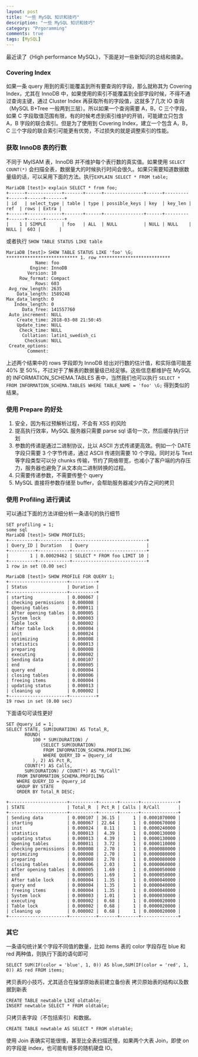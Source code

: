 ```yaml
---
layout: post
title: "一些 MySQL 知识和技巧"
description: "一些 MySQL 知识和技巧"
category: "Prgoramming"
comments: true
tags: [MySQL]
---
```


最近读了《High performance MySQL》，下面是对一些新知识的总结和摘录。

### Covering Index
如果一条 query 用到的索引能覆盖到所有要查询的字段，那么就称其为 Covering Index，尤其在 InnoDB 中，如果使用的索引不能覆盖到全部字段时候，不得不通过查询主键，通过 Cluster Index 再获取所有的字段值，这就多了几次 IO 查询（MySQL B+Tree  一般两到三层）。所以如果一个查询需要 A，B，C 三个字段，如果 C 字段取值范围有限，有的时候考虑到索引维护的开销，可能建立只包含 A，B 字段的联合索引。但是为了使用到 Covering Index，建立一个包含 A，B，C 三个字段的联合索引可能更有优势，不过损失的就是调整索引的性能。

### 获取 InnoDB 表的行数
不同于 MyISAM 表，InnoDB 并不维护每个表行数的真实值。如果使用 `SELECT COUNT(*)` 会扫描全表，数据量大的时候执行时间会很久。如果只需要知道数据数量级的话，可以采用下面的方法。执行`EXPLAIN SELECT * FROM table;` 

```
MariaDB [test]> explain SELECT * from foo;
+------+-------------+-------+------+---------------+------+---------+------+------+-------+
| id   | select_type | table | type | possible_keys | key  | key_len | ref  | rows | Extra |
+------+-------------+-------+------+---------------+------+---------+------+------+-------+
|    1 | SIMPLE      | foo   | ALL  | NULL          | NULL | NULL    | NULL |  603 |       |
```
或者执行 `SHOW TABLE STATUS LIKE table`

```
MariaDB [test]> SHOW TABLE STATUS LIKE 'foo' \G;
*************************** 1. row ***************************
           Name: foo
         Engine: InnoDB
        Version: 10
     Row_format: Compact
           Rows: 603
 Avg_row_length: 2635
    Data_length: 1589248
Max_data_length: 0
   Index_length: 0
      Data_free: 141557760
 Auto_increment: NULL
    Create_time: 2018-03-08 21:50:45
    Update_time: NULL
     Check_time: NULL
      Collation: latin1_swedish_ci
       Checksum: NULL
 Create_options:
        Comment:
```
上述两个结果中的 rows 字段即为 InnoDB 给出对行数的估计值，和实际值可能差 40% 至 50%，不过对于了解表的数据量级已经足够。这些信息都维护在 MySQL 的 INFORMATION_SCHEMA.TABLES 表中，当然我们也可以执行 
`SELECT *  FROM INFORMATION_SCHEMA.TABLES WHERE TABLE_NAME = 'foo' \G;` 得到类似的结果。

### 使用 Prepare 的好处
1. 安全，因为有过预解析过程，不会有 XSS 的风险
2. 提高执行效率，MySQL 服务器只需要 parse sql 语句一次，然后缓存执行计划
3. 参数的传递是通过二进制协议，比以 ASCII 方式传递更高效。例如一个 DATE 字段只需要 3 个字节传递，通过 ASCII 传递则需要 10 个字段。同时对与 Text 等字段类型可以分 chunks 传输，节约了网络带宽，也减小了客户端的内存压力，服务器也避免了从文本向二进制转换的过程。
4. 只需要传递参数，不需要传整个 query
5. MySQL 直接将参数存储至 buffer，会帮助服务器减少内存之间的拷贝

### 使用 Profiling 进行调试
可以通过下面的方法详细分析一条语句的执行细节

```
SET profiling = 1;
some sql
MariaDB [test]> SHOW PROFILES;
+----------+------------+----------------------------+
| Query_ID | Duration   | Query                      |
+----------+------------+----------------------------+
|        1 | 0.00029462 | SELECT * FROM foo LIMIT 10 |
+----------+------------+----------------------------+
1 row in set (0.00 sec)

MariaDB [test]> SHOW PROFILE FOR QUERY 1;
+----------------------+----------+
| Status               | Duration |
+----------------------+----------+
| starting             | 0.000067 |
| checking permissions | 0.000008 |
| Opening tables       | 0.000011 |
| After opening tables | 0.000005 |
| System lock          | 0.000003 |
| Table lock           | 0.000002 |
| After table lock     | 0.000004 |
| init                 | 0.000024 |
| optimizing           | 0.000008 |
| statistics           | 0.000013 |
| preparing            | 0.000008 |
| executing            | 0.000002 |
| Sending data         | 0.000107 |
| end                  | 0.000005 |
| query end            | 0.000004 |
| closing tables       | 0.000006 |
| freeing items        | 0.000004 |
| updating status      | 0.000013 |
| cleaning up          | 0.000002 |
+----------------------+----------+
19 rows in set (0.00 sec)

```

下面语句可读性更好

```
SET @query_id = 1;
SELECT STATE, SUM(DURATION) AS Total_R,
       ROUND(
          100 * SUM(DURATION) /
             (SELECT SUM(DURATION)
              FROM INFORMATION_SCHEMA.PROFILING
              WHERE QUERY_ID = @query_id
          ), 2) AS Pct_R,
       COUNT(*) AS Calls,
       SUM(DURATION) / COUNT(*) AS "R/Call"
    FROM INFORMATION_SCHEMA.PROFILING
    WHERE QUERY_ID = @query_id
    GROUP BY STATE
    ORDER BY Total_R DESC;

+----------------------+----------+-------+-------+--------------+
| STATE                | Total_R  | Pct_R | Calls | R/Call       |
+----------------------+----------+-------+-------+--------------+
| Sending data         | 0.000107 | 36.15 |     1 | 0.0001070000 |
| starting             | 0.000067 | 22.64 |     1 | 0.0000670000 |
| init                 | 0.000024 |  8.11 |     1 | 0.0000240000 |
| statistics           | 0.000013 |  4.39 |     1 | 0.0000130000 |
| updating status      | 0.000013 |  4.39 |     1 | 0.0000130000 |
| Opening tables       | 0.000011 |  3.72 |     1 | 0.0000110000 |
| checking permissions | 0.000008 |  2.70 |     1 | 0.0000080000 |
| optimizing           | 0.000008 |  2.70 |     1 | 0.0000080000 |
| preparing            | 0.000008 |  2.70 |     1 | 0.0000080000 |
| closing tables       | 0.000006 |  2.03 |     1 | 0.0000060000 |
| After opening tables | 0.000005 |  1.69 |     1 | 0.0000050000 |
| end                  | 0.000005 |  1.69 |     1 | 0.0000050000 |
| After table lock     | 0.000004 |  1.35 |     1 | 0.0000040000 |
| query end            | 0.000004 |  1.35 |     1 | 0.0000040000 |
| freeing items        | 0.000004 |  1.35 |     1 | 0.0000040000 |
| System lock          | 0.000003 |  1.01 |     1 | 0.0000030000 |
| executing            | 0.000002 |  0.68 |     1 | 0.0000020000 |
| Table lock           | 0.000002 |  0.68 |     1 | 0.0000020000 |
| cleaning up          | 0.000002 |  0.68 |     1 | 0.0000020000 |
+----------------------+----------+-------+-------+--------------+
```

### 其它
一条语句统计某个字段不同值的数量，比如 items 表的 color 字段存在 blue 和 red 两种值，则执行下面的语句即可

```
SELECT SUM(IF(color = 'blue', 1, 0)) AS blue,SUM(IF(color = 'red', 1, 0)) AS red FROM items;
```

拷贝表的小技巧，尤其适合在操邹原始表前建立备份表
拷贝原始表的结构以及数据到新表

```
CREATE TABLE newtable LIKE oldtable;
INSERT newtable SELECT * FROM oldtable;
```
只拷贝表字段（不包括索引）和数据。

```
CREATE TABLE newtable AS SELECT * FROM oldtable;
```
使用 Join 表确实可能很慢，甚至比全表扫描还慢，如果两个大表 Join，即使 on 的字段是 index，也可能有很多的随机硬盘 IO。



